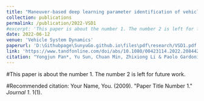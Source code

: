 ```yaml
---
title: "Maneuver-based deep learning parameter identification of vehicle suspensions subjected to performance degradation"
collection: publications
permalink: /publication/2022-VSD1
#excerpt: 'This paper is about the number 1. The number 2 is left for future work.'
date: 2022-06-12
venue: 'Vehicle System Dynamics'
paperurl: 'D:\Githubpage\SunyuGo.github.io\files\pdf\research/VSD1.pdf'
link: 'https://www.tandfonline.com/doi/abs/10.1080/00423114.2022.2084424?journalCode=nvsd20'
citation: "Yongjun Pan*, Yu Sun, Chuan Min, Zhixiong Li & Paolo Gardoni.<br> <i>Vehicle System Dynamics</i>"
---
```

#This paper is about the number 1. The number 2 is left for future work.



#Recommended citation: Your Name, You. (2009). "Paper Title Number 1." <i>Journal 1</i>. 1(1).